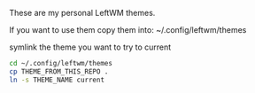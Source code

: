 These are my personal LeftWM themes.

If you want to use them copy them into:
~/.config/leftwm/themes

symlink the theme you want to try to current

```bash
cd ~/.config/leftwm/themes
cp THEME_FROM_THIS_REPO .
ln -s THEME_NAME current
```

